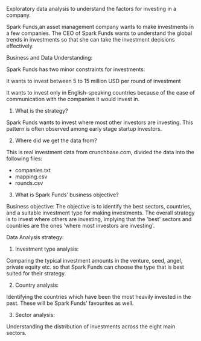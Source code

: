 Exploratory data analysis to understand the factors for investing in a company.


Spark Funds,an asset management company wants to make investments in a few companies. The CEO of Spark Funds wants to understand the global trends in investments so that she can take the investment decisions effectively.

Business and Data Understanding:

Spark Funds has two minor constraints for investments:

It wants to invest between 5 to 15 million USD per round of investment

It wants to invest only in English-speaking countries because of the ease of communication with the companies it would invest in.

1. What is the strategy?

Spark Funds wants to invest where most other investors are investing. This pattern is often observed among early stage startup investors.

 
2. Where did we get the data from? 

This is real investment data from crunchbase.com, divided the data into the following files:
- companies.txt
- mapping.csv
- rounds.csv

3. What is Spark Funds’ business objective?

Business objective: The objective is to identify the best sectors, countries, and a suitable investment type for making investments. The overall strategy is to invest where others are investing, implying that the 'best' sectors and countries are the ones 'where most investors are investing'.

Data Analysis strategy:

1. Investment type analysis:

Comparing the typical investment amounts in the venture, seed, angel, private equity etc. so that Spark Funds can choose the type that is best suited for their strategy.

2. Country analysis:

Identifying the countries which have been the most heavily invested in the past. These will be Spark Funds’ favourites as well.

3. Sector analysis:

Understanding the distribution of investments across the eight main sectors.
